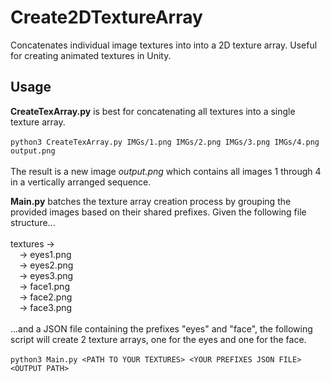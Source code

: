 # Create2DTextureArray
Concatenates individual image textures into into a 2D texture array. Useful for creating animated textures in Unity. 

## Usage ##
<b>CreateTexArray.py</b> is best for concatenating all textures into a single texture array. <br><br>
`python3 CreateTexArray.py IMGs/1.png IMGs/2.png IMGs/3.png IMGs/4.png output.png` <br><br>
The result is a new image <i>output.png</i> which contains all images 1 through 4 in a vertically arranged sequence. <br>

<b>Main.py</b> batches the texture array creation process by grouping the provided images based on their shared prefixes. Given the following file structure...<br><br>
textures -> <br>
&emsp;-> eyes1.png <br>
&emsp;-> eyes2.png <br>
&emsp;-> eyes3.png <br>
&emsp;-> face1.png <br>
&emsp;-> face2.png <br>
&emsp;-> face3.png <br><br>
...and a JSON file containing the prefixes "eyes" and "face", the following script will create 2 texture arrays, one for the eyes and one for the face. <br><br>
`python3 Main.py <PATH TO YOUR TEXTURES> <YOUR PREFIXES JSON FILE> <OUTPUT PATH>`
